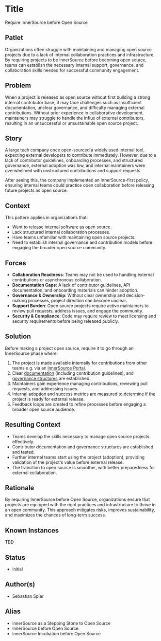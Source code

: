 # Title

Require InnerSource before Open Source

## Patlet

Organizations often struggle with maintaining and managing open source projects due to a lack of internal collaboration practices and infrastructure. By requiring projects to be InnerSource before becoming open source, teams can establish the necessary internal support, governance, and collaboration skills needed for successful community engagement.  

## Problem

When a project is released as open source without first building a strong internal contributor base, it may face challenges such as insufficient documentation, unclear governance, and difficulty managing external contributions. Without prior experience in collaborative development, maintainers may struggle to handle the influx of external contributors, resulting in an unsuccessful or unsustainable open source project.  

## Story

A large tech company once open-sourced a widely used internal tool, expecting external developers to contribute immediately. However, due to a lack of contributor guidelines, onboarding processes, and structured governance, external adoption was low, and internal maintainers were overwhelmed with unstructured contributions and support requests.

After seeing this, the company implemented an InnerSource-first policy, ensuring internal teams could practice open collaboration before releasing future projects as open source.  

## Context

This pattern applies in organizations that:

- Want to release internal software as open source.  
- Lack structured internal collaboration processes.  
- Have teams unfamiliar with maintaining open source projects.  
- Need to establish internal governance and contribution models before engaging the broader open source community.  

## Forces

- **Collaboration Readiness**: Teams may not be used to handling external contributions or asynchronous collaboration.  
- **Documentation Gaps**: A lack of contributor guidelines, API documentation, and onboarding materials can hinder adoption.  
- **Governance & Ownership**: Without clear ownership and decision-making processes, project direction can become unclear.  
- **Support Burden**: Open source projects require active maintainers to review pull requests, address issues, and engage the community.  
- **Security & Compliance**: Code may require review to meet licensing and security requirements before being released publicly.  

## Solution

Before making a project open source, require it to go through an InnerSource phase where:

1. The project is made available internally for contributions from other teams e.g. via an [InnerSource Portal](../2-structured/innersource-portal.md).
2. Clear [documentation](../2-structured/base-documentation.md) (including contribution guidelines), and [governance structures](../2-structured/governance-levels.md) are established.
3. Maintainers gain experience managing contributions, reviewing pull requests, and addressing issues.  
4. Internal adoption and success metrics are measured to determine if the project is ready for external release.  
5. Feedback loops are created to refine processes before engaging a broader open source audience.  

## Resulting Context

- Teams develop the skills necessary to manage open source projects effectively.  
- Contributor documentation and governance structures are established and tested.  
- Further internal teams start using the project (adoption), providing validation of the project's value before external release.
- The transition to open source is smoother, with better preparedness for external collaboration.  

## Rationale

By requiring InnerSource before Open Source, organizations ensure that projects are equipped with the right practices and infrastructure to thrive in an open community. This approach mitigates risks, improves sustainability, and maximizes the chances of long-term success.  

## Known Instances

TBD

## Status

- Initial

## Author(s)

- Sebastian Spier

## Alias

- InnerSource as a Stepping Stone to Open Source
- InnerSource before Open Source
- InnerSource Incubation before Open Source
